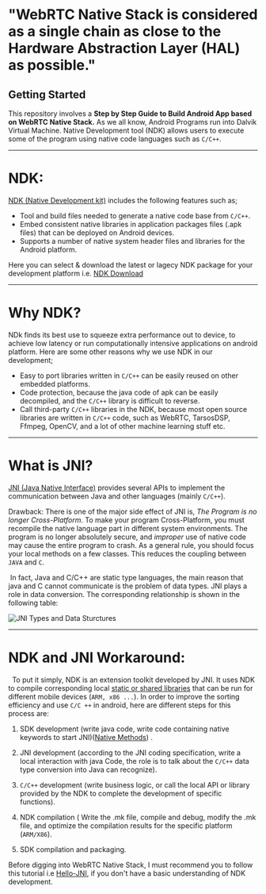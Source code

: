 # "WebRTC Native Stack is considered as a single chain as close to the Hardware Abstraction Layer (HAL) as possible."


**Getting Started**
------
This repository involves a **Step by Step Guide to Build Android App based on WebRTC Native Stack.** As we all know, Android Programs run into Dalvik Virtual Machine. Native Development tool (NDK) allows users to execute some of the program using native code languages such as `C/C++`.

------
# NDK:

[NDK (Native Development kit)](https://developer.android.com/ndk/guides) includes the following features such as;

- Tool and build files needed to generate a native code base from `C/C++`.
- Embed consistent native libraries in application packages files (.apk files) that can be deployed on Android devices.
- Supports a number of native system header files and libraries for the Android platform.

Here you can select & download the latest or lagecy NDK package for your development platform i.e. [NDK Download](https://developer.android.com/ndk/downloads)

------
# Why NDK?

NDk finds its best use to squeeze extra performance out to device, to achieve low latency or run computationally intensive applications on android platform. Here are some other reasons why we use NDK in our development;

- Easy to port libraries written in `C/C++` can be easily reused on other embedded platforms.
- Code protection, because the java code of apk can be easily decompiled, and the `C/C++` library is difficult to reverse.
- Call third-party `C/C++` libraries in the NDK, because most open source libraries are written in `C/C++` code,
such as WebRTC, TarsosDSP, Ffmpeg, OpenCV, and a lot of other machine learning stuff etc. 

------
# What is JNI?

[JNI (Java Native Interface)](https://docs.oracle.com/javase/8/docs/technotes/guides/jni/index.html) provides several APIs to implement the communication between Java and other languages (mainly `C/C++`). 

Drawback: There is one of the major side effect of JNI is, *The Program is no longer Cross-Platform*. To make your program Cross-Platform, you must recompile the native language part in different system environments. The program is no longer absolutely secure, and *improper* use of native code may cause the entire program to crash. As a general rule, you should focus your local methods on a few classes. This reduces the coupling between `JAVA` and `C`.

 In fact, Java and C/C++ are static type languages, the main reason that java and C cannot communicate is the problem of data types. JNI plays a role in data conversion. The corresponding relationship is shown in the following table:
 
 ![JNI Types and Data Sturctures](https://github.com/mail2chromium/Android-Native-Development-For-WebRTC/blob/master/types.png)

-----

 # NDK and JNI Workaround:
 
To put it simply, NDK is an extension toolkit developed by JNI. It uses NDK to compile corresponding local [static or shared libraries](https://stackoverflow.com/questions/2649334/difference-between-static-and-shared-libraries) that can be run for different mobile devices (`ARM, x86 ...`). In order to improve the sorting efficiency and use `C/C ++` in android, here are different steps for this process are: 

1. SDK development (write java code, write code containing native keywords to start JNI)([Native Methods](http://journals.ecs.soton.ac.uk/java/tutorial/native/index.html)) .

2. JNI development (according to the JNI coding specification, write a local interaction with java Code, the role is to talk about the `C/C++` data type conversion into Java can recognize).

3. `C/C++` development (write business logic, or call the local API or library provided by the NDK to complete the development of specific functions).

4. NDK compilation ( Write the .mk file, compile and debug, modify the .mk file, and optimize the compilation results for the specific platform (`ARM/X86`).

5. SDK compilation and packaging.


Before digging into WebRTC Native Stack, I must recommend you to follow this tutorial i.e [Hello-JNI](https://github.com/android/ndk-samples/tree/master/hello-jni), if you don't have a basic understanding of NDK development.
































